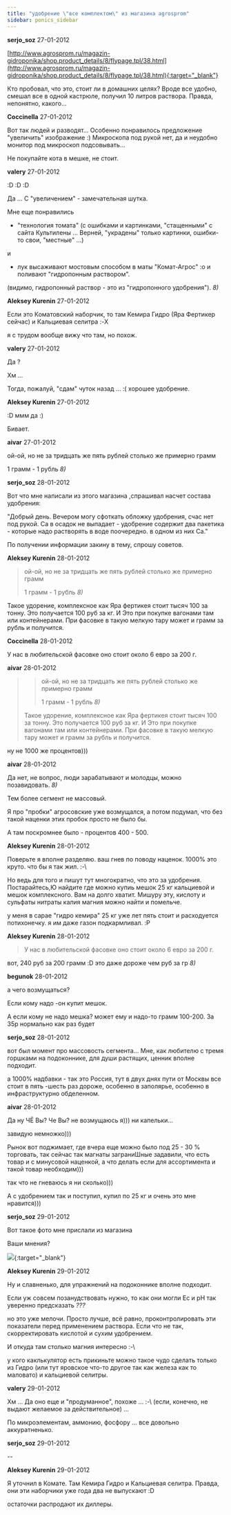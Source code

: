 ```yaml
---
title: "удобрение \"все комплектом\" из магазина agrosprom"
sidebar: ponics_sidebar
---
```


**serjo_soz** 27-01-2012

[http://www.agrosprom.ru/magazin-gidroponika/shop.product_details/8/flypage.tpl/38.html](http://www.agrosprom.ru/magazin-gidroponika/shop.product_details/8/flypage.tpl/38.html){:target="_blank"}

Кто пробовал, что это, стоит ли в домашних целях? Вроде все удобно, смешал все в одной кастрюле, получил 10 литров раствора. Правда, непонятно, какого...


**Coccinella** 27-01-2012

Вот так людей и разводят... Особенно понравилось предложение "увеличить" изображение :) Микроскопа под рукой нет, да и неудобно монитор под микроскоп подсовывать...

Не покупайте кота в мешке, не стоит.


**valery** 27-01-2012

 :D :D :D

Да ... С "увеличением" - замечательная шутка.

Мне еще понравились 

- "технология томата" (с ошибками и картинками, "стащенными" с сайта Культилены ... Верней, "украдены" только картинки, ошибки-то свои, "местные" ...) 

и

- лук высаживают мостовым способом в маты "Комат-Агрос" :o и поливают "гидропонным раствором".

(видимо, гидропонный раствор - это из "гидропонного удобрения"). *8)*


**Aleksey Kurenin** 27-01-2012

Если это Коматовский наборчик, то там Кемира Гидро (Яра Фертикер сейчас) и Кальциевая селитра :-X

я с трудом вообще вижу что там, но похож.


**valery** 27-01-2012

Да ?

Хм ...

Тогда, пожалуй, "сдам" чуток назад ... :( хорошее удобрение.


**Aleksey Kurenin** 27-01-2012

 :D ммм да :)

Бивает. 


**aivar** 27-01-2012

ой-ой, но не за тридцать же пять рублей столько же примерно грамм

1 грамм - 1 рубль *8)*


**serjo_soz** 28-01-2012

Вот что мне написали из этого магазина ,спрашивал насчет состава удобрения:

"Добрый день. Вечером могу сфоткать обложку удобрения, счас нет под рукой. Ca в осадок не выпадает - удобрение содержит два пакетика - которые надо растворять в воде поочередно. в одном из них Ca."

По получении информации закину в тему, спрошу советов.


**Aleksey Kurenin** 28-01-2012

> ой-ой, но не за тридцать же пять рублей столько же примерно грамм
> 
> 1 грамм - 1 рубль *8)*

Такое удорение, комплексное как Яра фертикея стоит тысяч 100 за тонну. Это получается 100 руб за кг. И Это при покупке вагонами там или контейнерами. При фасовке в такую мелкую тару может и грамм за рубль и получится.


**Coccinella** 28-01-2012

У нас в любительской фасовке оно стоит около 6 евро за 200 г.


**aivar** 28-01-2012

> > ой-ой, но не за тридцать же пять рублей столько же примерно грамм
> > 
> > 1 грамм - 1 рубль *8)*
> 
> 
> 
> Такое удорение, комплексное как Яра фертикея стоит тысяч 100 за тонну. Это получается 100 руб за кг. И Это при покупке вагонами там или контейнерами. При фасовке в такую мелкую тару может и грамм за рубль и получится.

ну не 1000 же процентов)))


**aivar** 28-01-2012

Да нет, не вопрос, люди зарабатывают и молодцы, можно позавидовать. *8)*

Тем более сегмент не массовый.

Я про "пробки" агросовские уже возмущался, а потом подумал, что без такой наценки этих пробок просто не было бы.

А там поскромнее было - процентов 400 - 500.



**Aleksey Kurenin** 28-01-2012

Поверьте я вполне разделяю. ваш гнев по поводу наценок. 1000% это круто. что бы я так жил. :-\

Но ведь для того и пишут тут многократно, что это за удобрения. Постарайтесь,Ю найдите где можно купиь мешок 25 кг кальциевой и мешок комплексного. Вам на долго хватит. Мишуру эту, кислоту и сульфаты нитраты калия магния можно найти и помельче. 

у меня в сарае "гидро кемира" 25 кг уже лет пять стоит и расходуется потихонечку. я им даже газон подкармливал. :P 


**Aleksey Kurenin** 28-01-2012

> У нас в любительской фасовке оно стоит около 6 евро за 200 г.

вот, 240 руб за 200 грамм :D это даже дороже чем руб за гр *8)*


**begunok** 28-01-2012

а чего возмущаться?

Если кому надо -он купит мешок.

А если кому не надо мешка? может ему и надо-то грамм 100-200. За 35р нормально как раз будет


**serjo_soz** 28-01-2012

вот был момент про массовость сегмента... Мне, как любителю с тремя горшками на подоконнике, для души растящих, ценник вполне подходит.

а 1000% надбавки - так это Россия, тут в двух днях пути от Москвы все стоит в пять -шесть раз дороже, особенно в заполярье, особенно в инфраструктурно обделенном.


**aivar** 28-01-2012

Да ну ЧЁ Вы? Че Вы? не возмущаюсь я))) ни капельки...

завидую немножко)))

Рынок вот поджимает, где вчера еще можно было под 25 - 30 % торговать, так сейчас так магнаты заграниШные задавили, что есть товар и с минусовой наценкой, а что делать если для ассортимента и такой товар необходим)))

так что не гневаюсь я ни сколько)))

А с удобрением так и поступил, купил по 25 кг и очень это мне нравится)))



**serjo_soz** 29-01-2012

Вот такое фото мне прислали из магазина

Ваши мнения?

[![](/attachimages/9985_agrosprom.jpg)](https://t.me/ponics_ru_files/7317){:target="_blank"}

**Aleksey Kurenin** 29-01-2012

Ну и славненько, для упражнений на подоконнике вполне подходит.

Если уж совсем позанудствовать нужно, то как они могли Ес и рН так уверенно предсказать *???* 

но это уже мелочи. Просто лучше, всё равно, проконтролировать эти показатели перед применением раствора. Если что не так, скорректировать кислотой и сухим удобрением. 

И откуда там столько магния интересно :-\

у кого каклькулятор есть прикиньте можно такое чудо сделать только из Гидро (или тут яровское что-то другое так как железа как то маловато) и кальциевой селитры. 


**valery** 29-01-2012

Хм ... Да оно еще и "продуманное", похоже ... :-\ (если, конечно, не выдают желаемое за действительное) ...

По микроэлементам, аммонию, фосфору ... все довольно аккуратненько.


**serjo_soz** 29-01-2012

--


**Aleksey Kurenin** 29-01-2012

Я уточнил в Комате. Там Кемира Гидро и Кальциевая селитра. Правда, они эти наборчики уже года два не выпускают :D

остаточки распродают их диллеры. 


